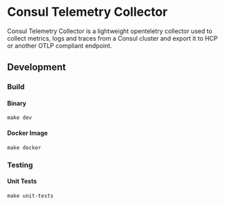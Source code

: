 # Consul Telemetry Collector

Consul Telemetry Collector is a lightweight openteletry collector used to collect metrics, logs and traces from a Consul cluster and export it to HCP or another OTLP compliant endpoint.

## Development

### Build

#### Binary

```
make dev
```

#### Docker Image

```
make docker
```

### Testing

#### Unit Tests

```
make unit-tests
```